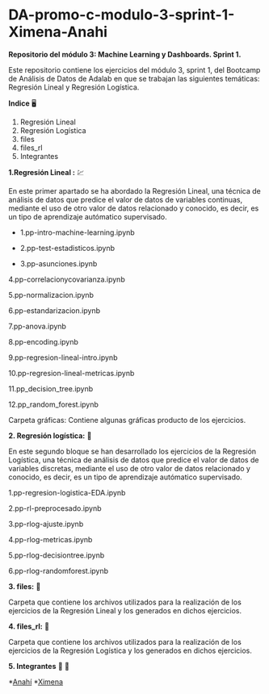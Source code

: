 # DA-promo-c-modulo-3-sprint-1-Ximena-Anahi

**Repositorio del módulo 3: Machine Learning y Dashboards. Sprint 1.**

Este repositorio contiene los ejercicios del módulo 3, sprint 1, del Bootcamp de Análisis de Datos de Adalab en que se trabajan las siguientes temáticas: Regresión Lineal y Regresión Logística.

**Indice** :desktop_computer:
1. Regresión Lineal
2. Regresión Logística
3. files
4. files_rl
5. Integrantes


**1.Regresión Lineal :** :chart:

En este primer apartado se ha abordado la Regresión Lineal, una técnica de análisis de datos que predice el valor de datos de variables continuas, mediante el uso de otro valor de datos relacionado y conocido, es decir, es un tipo de aprendizaje autómatico supervisado.

- 1.pp-intro-machine-learning.ipynb

- 2.pp-test-estadisticos.ipynb

- 3.pp-asunciones.ipynb

4.pp-correlacionycovarianza.ipynb

5.pp-normalizacion.ipynb

6.pp-estandarizacion.ipynb

7.pp-anova.ipynb

8.pp-encoding.ipynb

9.pp-regresion-lineal-intro.ipynb

10.pp-regresion-lineal-metricas.ipynb

11.pp_decision_tree.ipynb

12.pp_random_forest.ipynb


Carpeta gráficas: Contiene algunas gráficas producto de los ejercicios.


**2. Regresión logística:** :date:

En este segundo bloque se han desarrollado los ejercicios de la Regresión Logística, una técnica de análisis de datos que predice el valor de datos de variables discretas, mediante el uso de otro valor de datos relacionado y conocido, es decir, es un tipo de aprendizaje autómatico supervisado.

1.pp-regresion-logistica-EDA.ipynb

2.pp-rl-preprocesado.ipynb

3.pp-rlog-ajuste.ipynb

4.pp-rlog-metricas.ipynb

5.pp-rlog-decisiontree.ipynb

6.pp-rlog-randomforest.ipynb

**3. files:** :file_folder:

Carpeta que contiene los archivos utilizados para la realización de los ejercicios de la Regresión Lineal y los generados en dichos ejercicios.

**4. files_rl:** :open_file_folder:

Carpeta que contiene los archivos utilizados para la realización de los ejercicios de la Regresión Logística y los generados en dichos ejercicios.
    
**5. Integrantes** :woman: :woman:
  
  *[Anahí](https://github.com/Animorales)
  *[Ximena](https://github.com/XimenaPTM)
  
